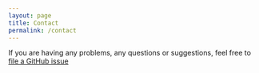 ```yaml
---
layout: page
title: Contact
permalink: /contact
---
```


If you are having any problems, any questions or suggestions, feel free to [file a GitHub issue](https://github.com/lenpaul/lagrange/issues/new)
